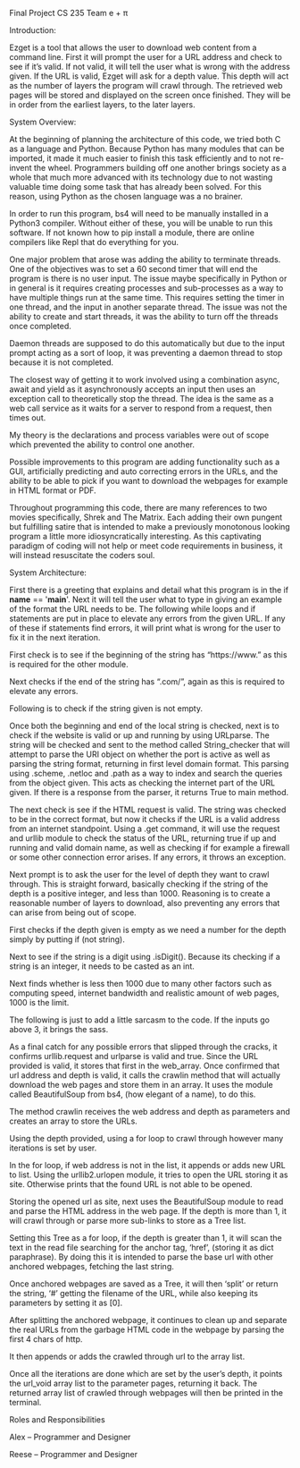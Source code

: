 Final Project CS 235
Team e + π 

 

Introduction: 

Ezget is a tool that allows the user to download web content from a command line. First it will prompt the user for a URL address and check to see if it’s valid. If not valid, it will tell the user what is wrong with the address given. If the URL is valid, Ezget will ask for a depth value. This depth will act as the number of layers the program will crawl through. The retrieved web pages will be stored and displayed on the screen once finished. They will be in order from the earliest layers, to the later layers.  

 

System Overview: 

At the beginning of planning the architecture of this code, we tried both C as a language and Python. Because Python has many modules that can be imported, it made it much easier to finish this task efficiently and to not re-invent the wheel. Programmers building off one another brings society as a whole that much more advanced with its technology due to not wasting valuable time doing some task that has already been solved. For this reason, using Python as the chosen language was a no brainer.  

In order to run this program, bs4 will need to be manually installed in a Python3 compiler. Without either of these, you will be unable to run this software. If not known how to pip install a module, there are online compilers like Repl that do everything for you.  

One major problem that arose was adding the ability to terminate threads. One of the objectives was to set a 60 second timer that will end the program is there is no user input. The issue maybe specifically in Python or in general is it requires creating processes and sub-processes as a way to have multiple things run at the same time. This requires setting the timer in one thread, and the input in another separate thread. The issue was not the ability to create and start threads, it was the ability to turn off the threads once completed.  

Daemon threads are supposed to do this automatically but due to the input prompt acting as a sort of loop, it was preventing a daemon thread to stop because it is not completed.  

The closest way of getting it to work involved using a combination async, await and yield as it asynchronously accepts an input then uses an exception call to theoretically stop the thread. The idea is the same as a web call service as it waits for a server to respond from a request, then times out.  

My theory is the declarations and process variables were out of scope which prevented the ability to control one another.  

Possible improvements to this program are adding functionality such as a GUI, artificially predicting and auto correcting errors in the URLs, and the ability to be able to pick if you want to download the webpages for example in HTML format or PDF. 

Throughout programming this code, there are many references to two movies specifically, Shrek and The Matrix. Each adding their own pungent but fulfilling satire that is intended to make a previously monotonous looking program a little more idiosyncratically interesting. As this captivating paradigm of coding will not help or meet code requirements in business, it will instead resuscitate the coders soul.  

 

System Architecture: 

First there is a greeting that explains and detail what this program is in the if __name__ == '__main__'. Next it will tell the user what to type in giving an example of the format the URL needs to be. The following while loops and if statements are put in place to elevate any errors from the given URL. If any of these if statements find errors, it will print what is wrong for the user to fix it in the next iteration.  

First check is to see if the beginning of the string has “https://www.” as this is required for the other module.  

Next checks if the end of the string has “.com/”, again as this is required to elevate any errors.  

Following is to check if the string given is not empty.  

Once both the beginning and end of the local string is checked, next is to check if the website is valid or up and running by using URLparse. The string will be checked and sent to the method called String_checker that will attempt to parse the URI object on whether the port is active as well as parsing the string format, returning in first level domain format. This parsing using .scheme, .netloc and .path as a way to index and search the queries from the object given. This acts as checking the internet part of the URL given. If there is a response from the parser, it returns True to main method.  

The next check is see if the HTML request is valid. The string was checked to be in the correct format, but now it checks if the URL is a valid address from an internet standpoint. Using a .get command, it will use the request and urllib module to check the status of the URL, returning true if up and running and valid domain name, as well as checking if for example a firewall or some other connection error arises. If any errors, it throws an exception.  

Next prompt is to ask the user for the level of depth they want to crawl through. This is straight forward, basically checking if the string of the depth is a positive integer, and less than 1000. Reasoning is to create a reasonable number of layers to download, also preventing any errors that can arise from being out of scope.  

First checks if the depth given is empty as we need a number for the depth simply by putting if (not string). 

Next to see if the string is a digit using .isDigit(). Because its checking if a string is an integer, it needs to be casted as an int.  

Next finds whether is less then 1000 due to many other factors such as computing speed, internet bandwidth and realistic amount of web pages, 1000 is the limit.  

The following is just to add a little sarcasm to the code. If the inputs go above 3, it brings the sass.  

As a final catch for any possible errors that slipped through the cracks, it confirms urllib.request and urlparse is valid and true. Since the URL provided is valid, it stores that first in the web_array. Once confirmed that url address and depth is valid, it calls the crawlin method that will actually download the web pages and store them in an array. It uses the module called BeautifulSoup from bs4, (how elegant of a name), to do this.  

The method crawlin receives the web address and depth as parameters and creates an array to store the URLs. 

Using the depth provided, using a for loop to crawl through however many iterations is set by user.  

In the for loop, if web address is not in the list, it appends or adds new URL to list. Using the urllib2.urlopen module, it tries to open the URL storing it as site. Otherwise prints that the found URL is not able to be opened.  

Storing the opened url as site, next uses the BeautifulSoup module to read and parse the HTML address in the web page. If the depth is more than 1, it will crawl through or parse more sub-links to store as a Tree list.  

Setting this Tree as a for loop, if the depth is greater than 1, it will scan the text in the read file searching for the anchor tag, ‘href’, (storing it as dict paraphrase). By doing this it is intended to parse the base url with other anchored webpages, fetching the last string.  

Once anchored webpages are saved as a Tree, it will then ‘split’ or return the string, ‘#’ getting the filename of the URL, while also keeping its parameters by setting it as [0].  

After splitting the anchored webpage, it continues to clean up and separate the real URLs from the garbage HTML code in the webpage by parsing the first 4 chars of http.  

It then appends or adds the crawled through url to the array list.  

Once all the iterations are done which are set by the user’s depth, it points the url_void array list to the parameter pages, returning it back. The returned array list of crawled through webpages will then be printed in the terminal.  

 

Roles and Responsibilities 

Alex – Programmer and Designer 

Reese – Programmer and Designer 

 
